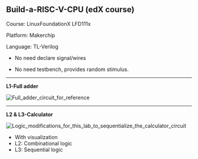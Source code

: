 ## Build-a-RISC-V-CPU (edX course)

Course: LinuxFoundationX LFD111x

Platform: Makerchip

Language: TL-Verilog


* No need declare signal/wires 

* No need testbench, provides random stimulus.

---
**L1-Full adder**

![Full_adder_circuit_for_reference](https://user-images.githubusercontent.com/88729576/129213937-5477a5ea-b000-4cf3-baab-460bf3269fc1.png)

---
**L2 & L3-Calculator**

![Logic_modifications_for_this_lab_to_sequentialize_the_calculator_circuit](https://user-images.githubusercontent.com/88729576/129214177-0e243e94-ecd5-4c52-a4ec-0c20d5724db5.png)

* With visualization
* L2: Combinational logic 
* L3: Sequential logic 


